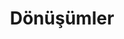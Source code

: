 ---
title: Dönüşümler
keywords: 
last_updated: 
tags: []
permalink: /getting_started/transformations.html
sidebar: main_sidebar
---